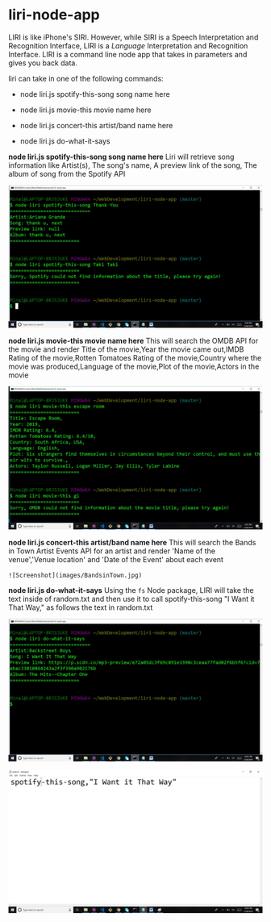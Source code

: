 # liri-node-app
LIRI is like iPhone's SIRI. However, while SIRI is a Speech Interpretation and Recognition Interface, LIRI is a _Language_ Interpretation and Recognition Interface. LIRI is a command line node app that takes in parameters and gives you back data.

liri can take in one of the following commands:

   * node liri.js spotify-this-song song name here

   * node liri.js movie-this movie name here

   * node liri.js concert-this artist/band name here

   * node liri.js do-what-it-says
   
   **node liri.js spotify-this-song song name here**
  Liri will retrieve song information like Artist(s), The song's name, A preview link of the song, The album of song from the Spotify API 
  
![Screenshot](images/SpotifyScreenshot.jpg)
  
  **node liri.js movie-this movie name here**
  This will search the OMDB API for the movie and render Title of the movie,Year the movie came out,IMDB Rating of the movie,Rotten           Tomatoes Rating of the movie,Country where the movie was produced,Language of the movie,Plot of the movie,Actors in the movie
  
  ![Screenshot](images/OMDB.jpg)
  
  **node liri.js concert-this artist/band name here**
  This will search the Bands in Town Artist Events API for an artist and render 'Name of the venue','Venue location' and 'Date of the     Event' about each event
  
    ![Screenshot](images/BandsinTown.jpg)

   **node liri.js do-what-it-says**
   Using the `fs` Node package, LIRI will take the text inside of random.txt and then use it to call spotify-this-song "I Want it That        Way," as follows the text in random.txt

![Screenshot](images/Doitasitsays.jpg)
     
     
![Screenshot](images/random.jpg)
